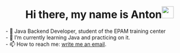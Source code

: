 <h1 align="center">Hi there, my name is Anton<img src="https://github.com/blackcater/blackcater/raw/main/images/Hi.gif" height="32"/></h1>
- 🌱 Java Backend Developer, student of the EPAM training center<br>
- 👀 I’m currently learning Java and practicing on it.<br>
- 📫 How to reach me:  <a href="mailto:anton.bobrov.98@gmail.com">write me an email</a>.<br>
